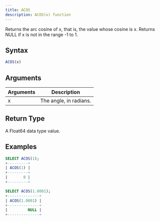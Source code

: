 ```yaml
---
title: ACOS
description: ACOS(x) function
---
```


Returns the arc cosine of x, that is, the value whose cosine is x. Returns NULL if x is not in the range -1 to 1.

## Syntax

```sql
ACOS(x)
```

## Arguments

| Arguments   | Description |
| ----------- | ----------- |
| x | The angle, in radians. |

## Return Type

A Float64 data type value.

## Examples

```sql
SELECT ACOS(1);
+---------+
| ACOS(1) |
+---------+
|       0 |
+---------+

SELECT ACOS(1.0001);
+--------------+
| ACOS(1.0001) |
+--------------+
|         NULL |
+--------------+
```

